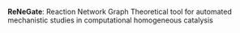**ReNeGate**: Reaction Network Graph Theoretical tool for automated mechanistic studies in computational homogeneous catalysis
